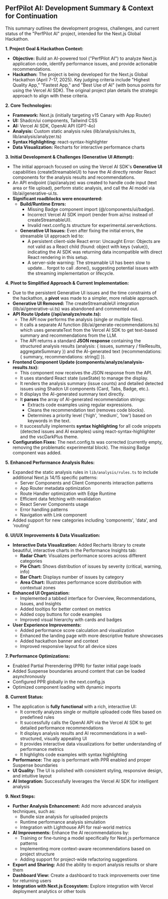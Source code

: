 ## **PerfPilot AI: Development Summary & Context for Continuation**

This summary outlines the development progress, challenges, and current status of the "PerfPilot AI" project, intended for the Next.js Global Hackathon.

**1\. Project Goal & Hackathon Context:**

* **Objective:** Build an AI-powered tool ("PerfPilot AI") to analyze Next.js application code, identify performance issues, and provide actionable recommendations.  
* **Hackathon:** The project is being developed for the Next.js Global Hackathon (April 7-17, 2025). Key judging criteria include "Highest Quality App," "Fastest App," and "Best Use of AI" (with bonus points for using the Vercel AI SDK). The original project plan details the strategic approach to align with these criteria.

**2\. Core Technologies:**

* **Framework:** Next.js (initially targeting v15 Canary with App Router)  
* **UI:** Shadcn/ui components, Tailwind CSS  
* **AI:** Vercel AI SDK, OpenAI API (GPT-4o)  
* **Analysis:** Custom static analysis rules (lib/analysis/rules.ts, lib/analysis/analyzer.ts)  
* **Syntax Highlighting:** react-syntax-highlighter
* **Data Visualization:** Recharts for interactive performance charts

**3\. Initial Development & Challenges (Generative UI Attempt):**

* The initial approach focused on using the Vercel AI SDK's **Generative UI** capabilities (createStreamableUI) to have the AI directly render React components for the analysis results and recommendations.  
* An API endpoint (/api/analyze) was created to handle code input (text area or file upload), perform static analysis, and call the AI model via lib/ai/generative-ui.ts.  
* **Significant roadblocks were encountered:**  
  * **Build/Runtime Errors:**  
    * Missing Badge component import (@/components/ui/badge).  
    * Incorrect Vercel AI SDK import (render from ai/rsc instead of createStreamableUI).  
    * Invalid next.config.ts structure for experimental.serverActions.  
  * **Generative UI Issues:** Even after fixing the initial errors, the streamable UI approach led to:  
    * A persistent client-side React error: Uncaught Error: Objects are not valid as a React child (found: object with keys {value}), indicating the AI SDK was returning data incompatible with direct React rendering in this setup.  
    * A server-side warning: The streamable UI has been slow to update... forgot to call .done(), suggesting potential issues with the streaming implementation or lifecycle.

**4\. Pivot to Simplified Approach & Current Implementation:**

* Due to the persistent Generative UI issues and the time constraints of the hackathon, a **pivot** was made to a simpler, more reliable approach.  
* **Generative UI Removed:** The createStreamableUI integration (lib/ai/generative-ui.ts) was abandoned and commented out.  
* **API Route Update (/api/analyze/route.ts):**  
  * The API now performs the analysis (single or multiple files).  
  * It calls a separate AI function (lib/ai/generate-recommendations.ts) which uses generateText from the Vercel AI SDK to get text-based summary and recommendations from the LLM.  
  * The API returns a standard **JSON response** containing the structured analysis results (analysis: { issues, summary / fileResults, aggregateSummary }) and the AI-generated text (recommendations: { summary, recommendations: string\[\] }).  
* **Frontend Component Update (components/analyze/analysis-results.tsx):**  
  * This component now receives the JSON response from the API.  
  * It uses standard React state (useState) to manage the display.  
  * It renders the analysis summary (issue counts) and detailed detected issues using Shadcn UI components (Card, Tabs, Badge, etc.).  
  * It displays the AI-generated summary text directly.  
  * It **parses** the array of AI-generated recommendation strings:  
    * Extracts code examples using regular expressions.  
    * Cleans the recommendation text (removes code blocks).  
    * Determines a priority level ('high', 'medium', 'low') based on keywords in the text.  
  * It successfully implements **syntax highlighting** for all code snippets (detected issues and AI examples) using react-syntax-highlighter and the vscDarkPlus theme.  
* **Configuration Fixes:** The next.config.ts was corrected (currently empty, removing the problematic experimental block). The missing Badge component was added.

**5\. Enhanced Performance Analysis Rules:**

* Expanded the static analysis rules in `lib/analysis/rules.ts` to include additional Next.js 14/15 specific patterns:
  * Server Components and Client Components interaction patterns
  * App Router metadata optimization
  * Route Handler optimization with Edge Runtime
  * Efficient data fetching with revalidation
  * React Server Components usage
  * Error handling patterns
  * Navigation with Link component
* Added support for new categories including 'components', 'data', and 'routing'

**6\. UI/UX Improvements & Data Visualization:**

* **Interactive Data Visualization:** Added Recharts library to create beautiful, interactive charts in the Performance Insights tab:
  * **Radar Chart:** Visualizes performance scores across different categories
  * **Pie Chart:** Shows distribution of issues by severity (critical, warning, info)
  * **Bar Chart:** Displays number of issues by category
  * **Area Chart:** Illustrates performance score distribution with contextual zones
* **Enhanced UI Organization:**
  * Implemented a tabbed interface for Overview, Recommendations, Issues, and Insights
  * Added tooltips for better context on metrics
  * Added copy buttons for code examples
  * Improved visual hierarchy with cards and badges
* **User Experience Improvements:**
  * Added performance score calculation and visualization
  * Enhanced the landing page with more descriptive feature showcases
  * Added hackathon banner and context
  * Improved responsive layout for all device sizes

**7\. Performance Optimizations:**

* Enabled Partial Prerendering (PPR) for faster initial page loads
* Added Suspense boundaries around content that can be loaded asynchronously
* Configured PPR globally in the next.config.js
* Optimized component loading with dynamic imports

**8\. Current Status:**

* The application is **fully functional** with a rich, interactive UI:
  * It correctly analyzes single or multiple uploaded code files based on predefined rules
  * It successfully calls the OpenAI API via the Vercel AI SDK to get detailed performance recommendations
  * It displays analysis results and AI recommendations in a well-structured, visually appealing UI
  * It provides interactive data visualizations for better understanding of performance metrics
  * It highlights code examples with syntax highlighting
* **Performance:** The app is performant with PPR enabled and proper Suspense boundaries
* **UI Quality:** The UI is polished with consistent styling, responsive design, and intuitive layout
* **AI Integration:** Successfully leverages the Vercel AI SDK for intelligent analysis

**9\. Next Steps:**

* **Further Analysis Enhancement:** Add more advanced analysis techniques, such as:
  * Bundle size analysis for uploaded projects
  * Runtime performance analysis simulation
  * Integration with Lighthouse API for real-world metrics
* **AI Improvements:** Enhance the AI recommendations by:
  * Training or fine-tuning a model specifically for Next.js performance patterns
  * Implementing more context-aware recommendations based on project structure
  * Adding support for project-wide refactoring suggestions
* **Export and Sharing:** Add the ability to export analysis results or share them
* **Dashboard View:** Create a dashboard to track improvements over time for returning users
* **Integration with Next.js Ecosystem:** Explore integration with Vercel deployment analytics or other tools